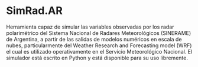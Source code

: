 # SimRad.AR
Herramienta capaz de simular las variables observadas por los radar polarimétrico del Sistema Nacional de Radares Meteorológicos (SINERAME) de Argentina, a partir de las salidas de modelos numéricos en escala de nubes, particularmente del Weather Research and Forecasting model (WRF) el cual es utilizado operativamente en el Servicio Meteorológico Nacional. El simulador está escrito en Python y está disponible para su uso libremente. 
